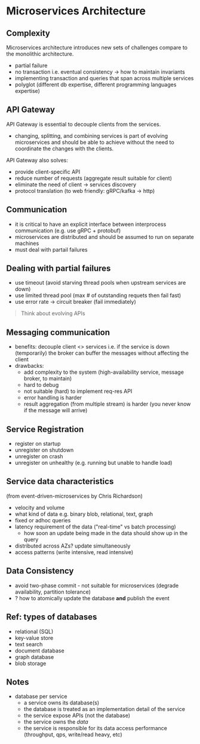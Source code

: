 # Microservices Architecture

## Complexity
Microservices architecture introduces new sets of challenges compare to the monolithic architecture.
- partial failure
- no transaction i.e. eventual consistency -> how to maintain invariants
- implementing transaction and queries that span across multiple services
- polyglot (different db expertise, different programming languages expertise)

## API Gateway
API Gateway is essential to decouple clients from the services.
- changing, splitting, and combining services is part of evolving microservices and should be able to achieve without the need to coordinate the changes with the clients.

API Gateway also solves:
- provide client-specific API
- reduce number of requests (aggregate result suitable for client)
- eliminate the need of client -> services discovery
- protocol translation (to web friendly: gRPC/kafka -> http)

## Communication
- it is critical to have an explicit interface between interprocess communication (e.g. use gRPC + protobuf)
- microservices are distributed and should be assumed to run on separate machines
- must deal with partail failures

## Dealing with partial failures
- use timeout (avoid starving thread pools when upstream services are down)
- use limited thread pool (max # of outstanding requets then fail fast)
- use error rate -> circuit breaker (fail immediately)

> Think about evolving APIs

## Messaging communication
- benefits: decouple client <> services i.e. if the service is down (temporarily) the broker can buffer the messages without affecting the client
- drawbacks:
  - add complexity to the system (high-availability service, message broker, to maintain)
  - hard to debug
  - not suitable (hard) to implement req-res API
  - error handling is harder
  - result aggregation (from multiple stream) is harder (you never know if the message will arrive)
  
## Service Registration
- register on startup
- unregister on shutdown
- unregister on crash
- unregister on unhealthy (e.g. running but unable to handle load)

## Service data characteristics
(from event-driven-microservices by Chris Richardson)
- velocity and volume
- what kind of data e.g. binary blob, relational, text, graph
- fixed or adhoc queries
- latency requirement of the data ("real-time" vs batch processing)
  - how soon an update being made in the data should show up in the query
- distributed across AZs? update simultaneously
- access patterns (write intensive, read intensive)

## Data Consistency
- avoid two-phase commit - not suitable for microservices (degrade availability, partition tolerance)
- ? how to atomically update the database **and** publish the event

## Ref: types of databases
- relational (SQL)
- key-value store
- text search
- document database
- graph database
- blob storage

## Notes
- database per service
  - a service owns its database(s)
  - the database is treated as an implementation detail of the service
  - the service expose APIs (not the database)
  - the service owns the _data_
  - the service is responsible for its data access performance (throughput, qps, write/read heavy, etc)
